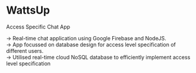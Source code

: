 # WattsUp
Access Specific Chat App

-> Real-time chat application using Google Firebase and NodeJS. <br/>
-> App focussed on database design for access level specification of different users.<br/>
-> Utilised real-time cloud NoSQL database to efficiently implement access level specification<br/>

